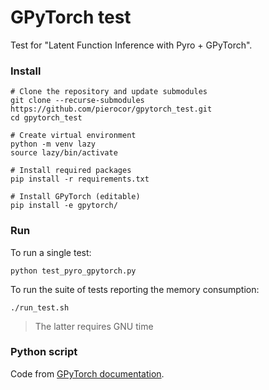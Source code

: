 # GPyTorch test
Test for "Latent Function Inference with Pyro + GPyTorch".

### Install
```
# Clone the repository and update submodules
git clone --recurse-submodules https://github.com/pierocor/gpytorch_test.git
cd gpytorch_test

# Create virtual environment
python -m venv lazy
source lazy/bin/activate

# Install required packages
pip install -r requirements.txt

# Install GPyTorch (editable)
pip install -e gpytorch/
```

### Run
To run a single test:
```
python test_pyro_gpytorch.py
```
To run the suite of tests reporting the memory consumption:
```
./run_test.sh
```
> The latter requires GNU time

### Python script
Code from [GPyTorch documentation](https://docs.gpytorch.ai/en/v1.5.1/examples/07_Pyro_Integration/Pyro_GPyTorch_Low_Level.html).
